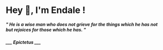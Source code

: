 <h1 title="head"> Hey 👋, I'm Endale !</h1>

**<h5><i>" He is a wise man who does not grieve for the things which he has not but rejoices for those which he has. "</i></h5>**

*<b>___ Epictetus ___</b>*
